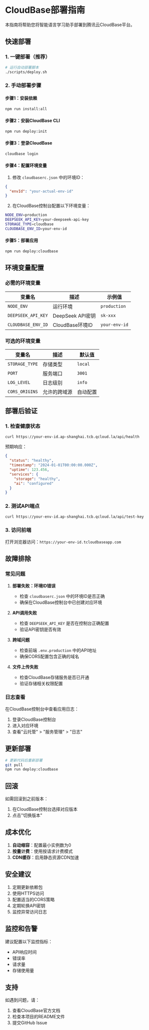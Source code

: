 # CloudBase部署指南

本指南将帮助您将智能语言学习助手部署到腾讯云CloudBase平台。

## 快速部署

### 1. 一键部署（推荐）

```bash
# 运行自动部署脚本
./scripts/deploy.sh
```

### 2. 手动部署步骤

#### 步骤1：安装依赖
```bash
npm run install:all
```

#### 步骤2：安装CloudBase CLI
```bash
npm run deploy:init
```

#### 步骤3：登录CloudBase
```bash
cloudbase login
```

#### 步骤4：配置环境变量

1. 修改 `cloudbaserc.json` 中的环境ID：
```json
{
  "envId": "your-actual-env-id"
}
```

2. 在CloudBase控制台配置以下环境变量：
```bash
NODE_ENV=production
DEEPSEEK_API_KEY=your-deepseek-api-key
STORAGE_TYPE=cloudbase
CLOUDBASE_ENV_ID=your-env-id
```

#### 步骤5：部署应用
```bash
npm run deploy:cloudbase
```

## 环境变量配置

### 必需的环境变量

| 变量名 | 描述 | 示例值 |
|--------|------|--------|
| `NODE_ENV` | 运行环境 | `production` |
| `DEEPSEEK_API_KEY` | DeepSeek API密钥 | `sk-xxx` |
| `CLOUDBASE_ENV_ID` | CloudBase环境ID | `your-env-id` |

### 可选的环境变量

| 变量名 | 描述 | 默认值 |
|--------|------|--------|
| `STORAGE_TYPE` | 存储类型 | `local` |
| `PORT` | 服务端口 | `3001` |
| `LOG_LEVEL` | 日志级别 | `info` |
| `CORS_ORIGINS` | 允许的跨域源 | 自动配置 |

## 部署后验证

### 1. 检查健康状态
```bash
curl https://your-env-id.ap-shanghai.tcb.qcloud.la/api/health
```

预期响应：
```json
{
  "status": "healthy",
  "timestamp": "2024-01-01T00:00:00.000Z",
  "uptime": 123.456,
  "services": {
    "storage": "healthy",
    "ai": "configured"
  }
}
```

### 2. 测试API端点
```bash
curl https://your-env-id.ap-shanghai.tcb.qcloud.la/api/test-key
```

### 3. 访问前端
打开浏览器访问：`https://your-env-id.tcloudbaseapp.com`

## 故障排除

### 常见问题

1. **部署失败：环境ID错误**
   - 检查 `cloudbaserc.json` 中的环境ID是否正确
   - 确保在CloudBase控制台中已创建对应环境

2. **API调用失败**
   - 检查 `DEEPSEEK_API_KEY` 是否在控制台正确配置
   - 验证API密钥是否有效

3. **跨域问题**
   - 检查前端 `.env.production` 中的API地址
   - 确保CORS配置包含正确的域名

4. **文件上传失败**
   - 检查CloudBase存储服务是否已开通
   - 验证存储相关权限配置

### 日志查看

在CloudBase控制台中查看应用日志：
1. 登录CloudBase控制台
2. 进入对应环境
3. 查看"云托管" > "服务管理" > "日志"

## 更新部署

```bash
# 更新代码后重新部署
git pull
npm run deploy:cloudbase
```

## 回滚

如需回滚到之前版本：
1. 在CloudBase控制台选择对应版本
2. 点击"切换版本"

## 成本优化

1. **自动缩容**：配置最小实例数为0
2. **按量计费**：使用按请求计费模式
3. **CDN缓存**：启用静态资源CDN加速

## 安全建议

1. 定期更新依赖包
2. 使用HTTPS访问
3. 配置适当的CORS策略
4. 定期轮换API密钥
5. 监控异常访问日志

## 监控和告警

建议配置以下监控指标：
- API响应时间
- 错误率
- 请求量
- 存储使用量

## 支持

如遇到问题，请：
1. 查看CloudBase官方文档
2. 检查本项目的README文件
3. 提交GitHub Issue